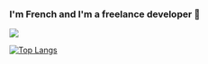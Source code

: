 
### I'm French  and I'm a freelance developer 🥐

![](https://komarev.com/ghpvc/?username=writedev)

[![Top Langs](https://github-readme-stats.vercel.app/api/top-langs/?username=writedev&layout=donut)](https://github.com/anuraghazra/github-readme-stats)
